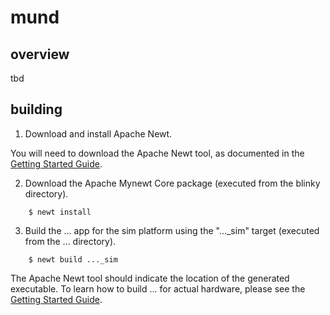 
# mund

## overview

tbd

## building

1. Download and install Apache Newt.

You will need to download the Apache Newt tool, as documented in the [Getting Started Guide](http://mynewt.apache.org/os/get_started/introduction/).

2. Download the Apache Mynewt Core package (executed from the blinky directory).

```no-highlight
    $ newt install
```

3. Build the ... app for the sim platform using the "..._sim" target
(executed from the ... directory).

```no-highlight
    $ newt build ..._sim
```

The Apache Newt tool should indicate the location of the generated
executable. To learn how to build ... for actual hardware, please see the
[Getting Started Guide](http://mynewt.apache.org/os/get_started/introduction/).

